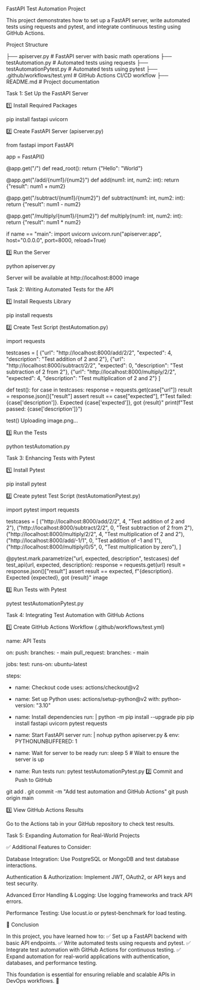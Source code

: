 FastAPI Test Automation Project

This project demonstrates how to set up a FastAPI server, write automated tests using requests and pytest, and integrate continuous testing using GitHub Actions.

Project Structure

├── apiserver.py # FastAPI server with basic math operations ├── testAutomation.py # Automated tests using requests ├── testAutomationPytest.py # Automated tests using pytest ├── .github/workflows/test.yml # GitHub Actions CI/CD workflow ├── README.md # Project documentation

Task 1: Set Up the FastAPI Server

1️⃣ Install Required Packages

pip install fastapi uvicorn

2️⃣ Create FastAPI Server (apiserver.py)

from fastapi import FastAPI

app = FastAPI()

@app.get("/") def read_root(): return {"Hello": "World"}

@app.get("/add/{num1}/{num2}") def add(num1: int, num2: int): return {"result": num1 + num2}

@app.get("/subtract/{num1}/{num2}") def subtract(num1: int, num2: int): return {"result": num1 - num2}

@app.get("/multiply/{num1}/{num2}") def multiply(num1: int, num2: int): return {"result": num1 * num2}

if name == "main": import uvicorn uvicorn.run("apiserver:app", host="0.0.0.0", port=8000, reload=True)

3️⃣ Run the Server

python apiserver.py

Server will be available at http://localhost:8000 image

Task 2: Writing Automated Tests for the API

1️⃣ Install Requests Library

pip install requests

2️⃣ Create Test Script (testAutomation.py)

import requests

testcases = [ {"url": "http://localhost:8000/add/2/2", "expected": 4, "description": "Test addition of 2 and 2"}, {"url": "http://localhost:8000/subtract/2/2", "expected": 0, "description": "Test subtraction of 2 from 2"}, {"url": "http://localhost:8000/multiply/2/2", "expected": 4, "description": "Test multiplication of 2 and 2"} ]

def test(): for case in testcases: response = requests.get(case["url"]) result = response.json()["result"] assert result == case["expected"], f"Test failed: {case['description']}. Expected {case['expected']}, got {result}" print(f"Test passed: {case['description']}")

test() Uploading image.png…

3️⃣ Run the Tests

python testAutomation.py

Task 3: Enhancing Tests with Pytest

1️⃣ Install Pytest

pip install pytest

2️⃣ Create pytest Test Script (testAutomationPytest.py)

import pytest import requests

testcases = [ ("http://localhost:8000/add/2/2", 4, "Test addition of 2 and 2"), ("http://localhost:8000/subtract/2/2", 0, "Test subtraction of 2 from 2"), ("http://localhost:8000/multiply/2/2", 4, "Test multiplication of 2 and 2"), ("http://localhost:8000/add/-1/1", 0, "Test addition of -1 and 1"), ("http://localhost:8000/multiply/0/5", 0, "Test multiplication by zero"), ]

@pytest.mark.parametrize("url, expected, description", testcases) def test_api(url, expected, description): response = requests.get(url) result = response.json()["result"] assert result == expected, f"{description}. Expected {expected}, got {result}" image

3️⃣ Run Tests with Pytest

pytest testAutomationPytest.py

Task 4: Integrating Test Automation with GitHub Actions

1️⃣ Create GitHub Actions Workflow (.github/workflows/test.yml)

name: API Tests

on: push: branches: - main pull_request: branches: - main

jobs: test: runs-on: ubuntu-latest

steps:
  - name: Checkout code
    uses: actions/checkout@v2

  - name: Set up Python
    uses: actions/setup-python@v2
    with:
      python-version: "3.10"

  - name: Install dependencies
    run: |
      python -m pip install --upgrade pip
      pip install fastapi uvicorn pytest requests

  - name: Start FastAPI server
    run: |
      nohup python apiserver.py &
    env:
      PYTHONUNBUFFERED: 1

  - name: Wait for server to be ready
    run: sleep 5  # Wait to ensure the server is up

  - name: Run tests
    run: pytest testAutomationPytest.py
2️⃣ Commit and Push to GitHub

git add . git commit -m "Add test automation and GitHub Actions" git push origin main

3️⃣ View GitHub Actions Results

Go to the Actions tab in your GitHub repository to check test results.

Task 5: Expanding Automation for Real-World Projects

✅ Additional Features to Consider:

Database Integration: Use PostgreSQL or MongoDB and test database interactions.

Authentication & Authorization: Implement JWT, OAuth2, or API keys and test security.

Advanced Error Handling & Logging: Use logging frameworks and track API errors.

Performance Testing: Use locust.io or pytest-benchmark for load testing.

🎯 Conclusion

In this project, you have learned how to: ✅ Set up a FastAPI backend with basic API endpoints. ✅ Write automated tests using requests and pytest. ✅ Integrate test automation with GitHub Actions for continuous testing. ✅ Expand automation for real-world applications with authentication, databases, and performance testing.

This foundation is essential for ensuring reliable and scalable APIs in DevOps workflows. 🚀
